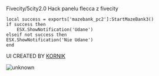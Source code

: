 
Fivecity/5city2.0 Hack panelu flecca z fivecity

    local success = exports['mazebank_pc2']:StartMazeBank3()
    if success then
        ESX.ShowNotification('Udane')
    elseif not success then
    ESX.ShowNotification('Nie Udane')
    end
    
 UI CREATED BY [KORNIK](https://github.com/KoRrNiK)


![unknown](https://cdn.discordapp.com/attachments/917755937232683048/1023879562146369546/unknown.png)

